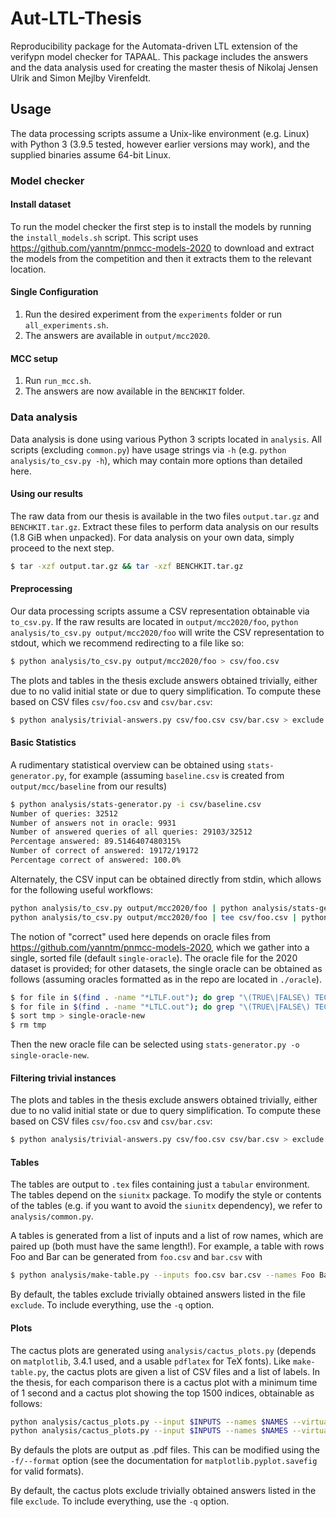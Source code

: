 # Aut-LTL-Thesis
Reproducibility package for the Automata-driven LTL extension of the verifypn model checker for TAPAAL.
This package includes the answers and the data analysis used for creating the master thesis of Nikolaj Jensen Ulrik and Simon Mejlby Virenfeldt.

## Usage

The data processing scripts assume a Unix-like environment (e.g. Linux) with Python 3 (3.9.5 tested, however earlier versions may work), and the supplied binaries assume 64-bit Linux.

### Model checker
#### Install dataset
To run the model checker the first step is to install the models by running the `install_models.sh` script.
This script uses https://github.com/yanntm/pnmcc-models-2020 to download and extract the models from the competition and then it extracts them to the relevant location.
#### Single Configuration

1. Run the desired experiment from the `experiments` folder or run `all_experiments.sh`.
2. The answers are available in `output/mcc2020`.

#### MCC setup

1. Run `run_mcc.sh`.
2. The answers are now available in the `BENCHKIT` folder.

### Data analysis
Data analysis is done using various Python 3 scripts located in `analysis`. All scripts (excluding `common.py`) have usage strings via `-h` (e.g. `python analysis/to_csv.py -h`), which may contain more options than detailed here.

#### Using our results

The raw data from our thesis is available in the two files `output.tar.gz` and `BENCHKIT.tar.gz`. Extract these files to perform data analysis on our results (1.8 GiB when unpacked).
For data analysis on your own data, simply proceed to the next step.

``` sh
$ tar -xzf output.tar.gz && tar -xzf BENCHKIT.tar.gz
```

#### Preprocessing

Our data processing scripts assume a CSV representation obtainable via `to_csv.py`. 
If the raw results are located in `output/mcc2020/foo`, `python analysis/to_csv.py output/mcc2020/foo` will write the CSV representation to stdout, which we recommend redirecting to a file like so:

``` sh
$ python analysis/to_csv.py output/mcc2020/foo > csv/foo.csv
```

The plots and tables in the thesis exclude answers obtained trivially, either due to no valid initial state or due to query simplification. 
To compute these based on CSV files `csv/foo.csv` and `csv/bar.csv`:

``` sh
$ python analysis/trivial-answers.py csv/foo.csv csv/bar.csv > exclude
```

#### Basic Statistics

A rudimentary statistical overview can be obtained using `stats-generator.py`, for example (assuming `baseline.csv` is created from `output/mcc/baseline` from our results)

``` sh
$ python analysis/stats-generator.py -i csv/baseline.csv
Number of queries: 32512
Number of answers not in oracle: 9931
Number of answered queries of all queries: 29103/32512
Percentage answered: 89.5146407480315%
Number of correct of answered: 19172/19172
Percentage correct of answered: 100.0%
```

Alternately, the CSV input can be obtained directly from stdin, which allows for the following useful workflows:

``` sh
python analysis/to_csv.py output/mcc2020/foo | python analysis/stats-generator.py
python analysis/to_csv.py output/mcc2020/foo | tee csv/foo.csv | python analysis/stats-generator.py
```

The notion of "correct" used here depends on oracle files from https://github.com/yanntm/pnmcc-models-2020, which we gather into a single, sorted file (default `single-oracle`).
The oracle file for the 2020 dataset is provided; for other datasets, the single oracle can be obtained as follows (assuming oracles formatted as in the repo are located in `./oracle`).

``` sh
$ for file in $(find . -name "*LTLF.out"); do grep "\(TRUE\|FALSE\) TECHNIQUES" $file; done | sed -E "s/FORMULA (.*)-([[:digit:]]+) (TRUE|FALSE).*/\1-LTLF-\2, \3/" > ../tmp
$ for file in $(find . -name "*LTLC.out"); do grep "\(TRUE\|FALSE\) TECHNIQUES" $file; done | sed -E "s/FORMULA (.*)-([[:digit:]]+) (TRUE|FALSE).*/\1-LTLC-\2, \3/" >> ../tmp
$ sort tmp > single-oracle-new
$ rm tmp
```

Then the new oracle file can be selected using `stats-generator.py -o single-oracle-new`.

#### Filtering trivial instances

The plots and tables in the thesis exclude answers obtained trivially, either due to no valid initial state or due to query simplification. 
To compute these based on CSV files `csv/foo.csv` and `csv/bar.csv`:

``` sh
$ python analysis/trivial-answers.py csv/foo.csv csv/bar.csv > exclude
```

#### Tables

The tables are output to `.tex` files containing just a `tabular` environment. The tables depend on the `siunitx` package. To modify the style or contents of the tables (e.g. if you want to avoid the `siunitx` dependency), we refer to `analysis/common.py`.

A tables is generated from a list of inputs and a list of row names, which are paired up (both must have the same length!).
For example, a table with rows Foo and Bar can be generated from `foo.csv` and `bar.csv` with

``` sh
$ python analysis/make-table.py --inputs foo.csv bar.csv --names Foo Bar -o foo-bar-answered.tex
```

By default, the tables exclude trivially obtained answers listed in the file `exclude`. To include everything, use the `-q` option.

#### Plots

The cactus plots are generated using `analysis/cactus_plots.py` (depends on `matplotlib`, 3.4.1 used, and a usable `pdflatex` for TeX fonts).
Like `make-table.py`, the cactus plots are given a list of CSV files and a list of labels.
In the thesis, for each comparison there is a cactus plot with a minimum time of 1 second and a cactus plot showing the top 1500 indices, obtainable as follows:

``` sh
python analysis/cactus_plots.py --input $INPUTS --names $NAMES --virtual-best -o cactus-all --no-simplification -m 1
python analysis/cactus_plots.py --input $INPUTS --names $NAMES --virtual-best -o cactus-tail --no-simplification --tail 1500 --no-legend
```

By defauls the plots are output as .pdf files. This can be modified using the `-f/--format` option (see the documentation for `matplotlib.pyplot.savefig` for valid formats).

By default, the cactus plots exclude trivially obtained answers listed in the file `exclude`. To include everything, use the `-q` option.
